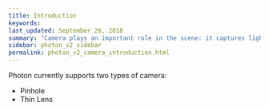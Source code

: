 ```yaml
---
title: Introduction
keywords: 
last_updated: September 26, 2018
summary: "Camera plays an important role in the scene: it captures light and record an image on its film--so you can see the virtual world which just got rendered."
sidebar: photon_v2_sidebar
permalink: photon_v2_camera_introduction.html
---
```


Photon currently supports two types of camera:

* Pinhole
* Thin Lens
